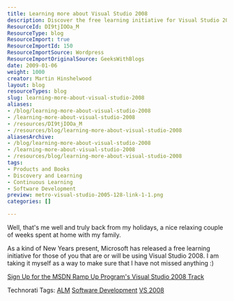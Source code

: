 ```yaml
---
title: Learning more about Visual Studio 2008
description: Discover the free learning initiative for Visual Studio 2008 and enhance your skills with the MSDN Ramp Up Program. Sign up now to stay ahead!
ResourceId: DI9tjIOOa_M
ResourceType: blog
ResourceImport: true
ResourceImportId: 150
ResourceImportSource: Wordpress
ResourceImportOriginalSource: GeeksWithBlogs
date: 2009-01-06
weight: 1000
creator: Martin Hinshelwood
layout: blog
resourceTypes: blog
slug: learning-more-about-visual-studio-2008
aliases:
- /blog/learning-more-about-visual-studio-2008
- /learning-more-about-visual-studio-2008
- /resources/DI9tjIOOa_M
- /resources/blog/learning-more-about-visual-studio-2008
aliasesArchive:
- /blog/learning-more-about-visual-studio-2008
- /learning-more-about-visual-studio-2008
- /resources/blog/learning-more-about-visual-studio-2008
tags:
- Products and Books
- Discovery and Learning
- Continuous Learning
- Software Development
preview: metro-visual-studio-2005-128-link-1-1.png
categories: []

---
```

Well, that's me well and truly back from my holidays, a nice relaxing couple of weeks spent at home with my family.

As a kind of New Years present, Microsoft has released a free learning initiative for those of you that are or will be using Visual Studio 2008. I am taking it myself as a way to make sure that I have not missed anything :)

[Sign Up for the MSDN Ramp Up Program's Visual Studio 2008 Track](http://co1piltwb.partners.extranet.microsoft.com/mcoeredir/mcoeredirect.aspx?linkId=11116261&s1=c52571bc-82a5-1214-338d-1f00b6ec852f)

Technorati Tags: [ALM](http://technorati.com/tags/ALM) [Software Development](http://technorati.com/tags/Software+Development) [VS 2008](http://technorati.com/tags/VS+2008)
